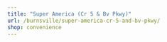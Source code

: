 ```yaml
---
title: "Super America (Cr 5 & Bv Pkwy)"
url: /burnsville/super-america-cr-5-and-bv-pkwy/
shop: convenience
---
```

